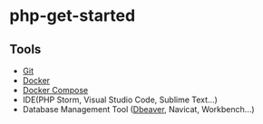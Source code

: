 # php-get-started

## Tools
- [Git](https://git-scm.com/)
- [Docker](https://www.docker.com/get-started)
- [Docker Compose](https://docs.docker.com/compose/install/)
- IDE(PHP Storm, Visual Studio Code, Sublime Text...)
- Database Management Tool ([Dbeaver](https://dbeaver.io/), Navicat, Workbench...)
